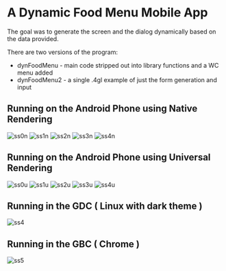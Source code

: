 # A Dynamic Food Menu Mobile App

The goal was to generate the screen and the dialog dynamically based on the data provided.

There are two versions of the program:
* dynFoodMenu - main code stripped out into library functions and a WC menu added
* dynFoodMenu2 - a single .4gl example of just the form generation and input

## Running on the Android Phone using Native Rendering
![ss0n](https://github.com/neilm-fourjs/dynFoodMenu/raw/master/screenshots/ss0nat.png "SS0NAT")
![ss1n](https://github.com/neilm-fourjs/dynFoodMenu/raw/master/screenshots/ss1nat.png "SS1NAT")
![ss2n](https://github.com/neilm-fourjs/dynFoodMenu/raw/master/screenshots/ss2nat.png "SS2NAT")
![ss3n](https://github.com/neilm-fourjs/dynFoodMenu/raw/master/screenshots/ss3nat.png "SS3NAT")
![ss4n](https://github.com/neilm-fourjs/dynFoodMenu/raw/master/screenshots/ss4nat.png "SS4NAT")

## Running on the Android Phone using Universal Rendering
![ss0u](https://github.com/neilm-fourjs/dynFoodMenu/raw/master/screenshots/ss0ur.png "SS0UA")
![ss1u](https://github.com/neilm-fourjs/dynFoodMenu/raw/master/screenshots/ss1ur.png "SS1UA")
![ss2u](https://github.com/neilm-fourjs/dynFoodMenu/raw/master/screenshots/ss2ur.png "SS2UA")
![ss3u](https://github.com/neilm-fourjs/dynFoodMenu/raw/master/screenshots/ss3ur.png "SS3UA")
![ss4u](https://github.com/neilm-fourjs/dynFoodMenu/raw/master/screenshots/ss4ur.png "SS4UA")

## Running in the GDC ( Linux with dark theme )
![ss4](https://github.com/neilm-fourjs/dynFoodMenu/raw/master/screenshots/ss4.png "SS4")

## Running in the GBC ( Chrome )
![ss5](https://github.com/neilm-fourjs/dynFoodMenu/raw/master/screenshots/ss5.png "SS5")
